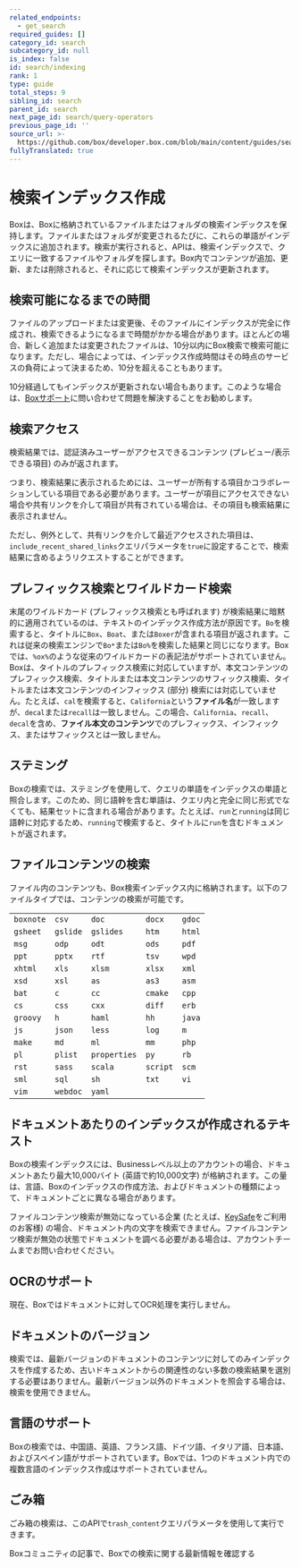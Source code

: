 ```yaml
---
related_endpoints:
  - get_search
required_guides: []
category_id: search
subcategory_id: null
is_index: false
id: search/indexing
rank: 1
type: guide
total_steps: 9
sibling_id: search
parent_id: search
next_page_id: search/query-operators
previous_page_id: ''
source_url: >-
  https://github.com/box/developer.box.com/blob/main/content/guides/search/1-indexing.md
fullyTranslated: true
---
```

# 検索インデックス作成

Boxは、Boxに格納されているファイルまたはフォルダの検索インデックスを保持します。ファイルまたはフォルダが変更されるたびに、これらの単語がインデックスに追加されます。検索が実行されると、APIは、検索インデックスで、クエリに一致するファイルやフォルダを探します。Box内でコンテンツが追加、更新、または削除されると、それに応じて検索インデックスが更新されます。

## 検索可能になるまでの時間

ファイルのアップロードまたは変更後、そのファイルにインデックスが完全に作成され、検索できるようになるまで時間がかかる場合があります。ほとんどの場合、新しく追加または変更されたファイルは、10分以内にBox検索で検索可能になります。ただし、場合によっては、インデックス作成時間はその時点のサービスの負荷によって決まるため、10分を超えることもあります。

<Message info>

10分経過してもインデックスが更新されない場合もあります。このような場合は、[Boxサポート][support]に問い合わせて問題を解決することをお勧めします。

</Message>

## 検索アクセス

検索結果では、認証済みユーザーがアクセスできるコンテンツ (プレビュー/表示できる項目) のみが返されます。

つまり、検索結果に表示されるためには、ユーザーが所有する項目かコラボレーションしている項目である必要があります。ユーザーが項目にアクセスできない場合や共有リンクを介して項目が共有されている場合は、その項目も検索結果に表示されません。

ただし、例外として、共有リンクを介して最近アクセスされた項目は、`include_recent_shared_links`クエリパラメータを`true`に設定することで、検索結果に含めるようリクエストすることができます。

## プレフィックス検索とワイルドカード検索

末尾のワイルドカード (プレフィックス検索とも呼ばれます) が検索結果に暗黙的に適用されているのは、テキストのインデックス作成方法が原因です。`Bo`を検索すると、タイトルに`Box`、`Boat`、または`Boxer`が含まれる項目が返されます。これは従来の検索エンジンで`Bo*`または`Bo%`を検索した結果と同じになります。Boxでは、`%ox%`のような従来のワイルドカードの表記法がサポートされていません。Boxは、タイトルのプレフィックス検索に対応していますが、本文コンテンツのプレフィックス検索、タイトルまたは本文コンテンツのサフィックス検索、タイトルまたは本文コンテンツのインフィックス (部分) 検索には対応していません。たとえば、`cal`を検索すると、`California`という**ファイル名**が一致しますが、`decal`または`recall`は一致しません。この場合、`California`、`recall`、`decal`を含め、**ファイル本文のコンテンツ**でのプレフィックス、インフィックス、またはサフィックスとは一致しません。

## ステミング

Boxの検索では、ステミングを使用して、クエリの単語をインデックスの単語と照合します。このため、同じ語幹を含む単語は、クエリ内と完全に同じ形式でなくても、結果セットに含まれる場合があります。たとえば、`run`と`running`は同じ語幹に対応するため、`running`で検索すると、タイトルに`run`を含むドキュメントが返されます。

## ファイルコンテンツの検索

ファイル内のコンテンツも、Box検索インデックス内に格納されます。以下のファイルタイプでは、コンテンツの検索が可能です。

|           |          |              |          |        |
| --------- | -------- | ------------ | -------- | ------ |
| `boxnote` | `csv`    | `doc`        | `docx`   | `gdoc` |
| `gsheet`  | `gslide` | `gslides`    | `htm`    | `html` |
| `msg`     | `odp`    | `odt`        | `ods`    | `pdf`  |
| `ppt`     | `pptx`   | `rtf`        | `tsv`    | `wpd`  |
| `xhtml`   | `xls`    | `xlsm`       | `xlsx`   | `xml`  |
| `xsd`     | `xsl`    | `as`         | `as3`    | `asm`  |
| `bat`     | `c`      | `cc`         | `cmake`  | `cpp`  |
| `cs`      | `css`    | `cxx`        | `diff`   | `erb`  |
| `groovy`  | `h`      | `haml`       | `hh`     | `java` |
| `js`      | `json`   | `less`       | `log`    | `m`    |
| `make`    | `md`     | `ml`         | `mm`     | `php`  |
| `pl`      | `plist`  | `properties` | `py`     | `rb`   |
| `rst`     | `sass`   | `scala`      | `script` | `scm`  |
| `sml`     | `sql`    | `sh`         | `txt`    | `vi`   |
| `vim`     | `webdoc` | `yaml`       |          |        |

## ドキュメントあたりのインデックスが作成されるテキスト

Boxの検索インデックスには、Businessレベル以上のアカウントの場合、ドキュメントあたり最大10,000バイト (英語で約10,000文字) が格納されます。この量は、言語、Boxのインデックスの作成方法、およびドキュメントの種類によって、ドキュメントごとに異なる場合があります。

<Message warning>

ファイルコンテンツ検索が無効になっている企業 (たとえば、[KeySafe][keysafe]をご利用のお客様) の場合、ドキュメント内の文字を検索できません。ファイルコンテンツ検索が無効の状態でドキュメントを調べる必要がある場合は、アカウントチームまでお問い合わせください。

</Message>

## OCRのサポート

現在、Boxではドキュメントに対してOCR処理を実行しません。

## ドキュメントのバージョン

検索では、最新バージョンのドキュメントのコンテンツに対してのみインデックスを作成するため、古いドキュメントからの関連性のない多数の検索結果を選別する必要はありません。最新バージョン以外のドキュメントを照会する場合は、検索を使用できません。

## 言語のサポート

<!--alex ignore chinese-->

Boxの検索では、中国語、英語、フランス語、ドイツ語、イタリア語、日本語、およびスペイン語がサポートされています。Boxでは、1つのドキュメント内での複数言語のインデックス作成はサポートされていません。

## ごみ箱

ごみ箱の検索は、このAPIで`trash_content`クエリパラメータを使用して実行できます。

<!-- i18n-enable localize-links -->

<CTA to="https://support.box.com/hc/en-us/articles/360043696314-Search-for-Files-Folders-and-Content">

Boxコミュニティの記事で、Boxでの検索に関する最新情報を確認する

</CTA>

<!-- i18n-disable localize-links -->

[support]: page://support

<!-- i18n-enable localize-links -->

[keysafe]: https://www.box.com/ja-jp/security/keysafe

<!-- i18n-disable localize-links -->
